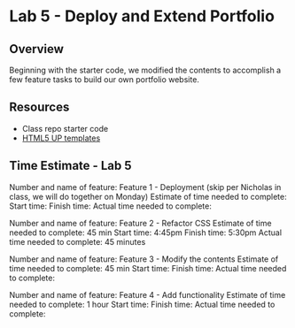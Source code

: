 # Lab 5 - Deploy and Extend Portfolio

## Overview
Beginning with the starter code, we modified the contents to accomplish a few feature tasks to build our own portfolio website. 

## Resources

- Class repo starter code
- [HTML5 UP templates](https://html5up.net/)

## Time Estimate - Lab 5

Number and name of feature: Feature 1 - Deployment (skip per Nicholas in class, we will do together on Monday)
Estimate of time needed to complete:
Start time:
Finish time:
Actual time needed to complete:

Number and name of feature: Feature 2 - Refactor CSS
Estimate of time needed to complete: 45 min
Start time: 4:45pm
Finish time: 5:30pm
Actual time needed to complete: 45 minutes

Number and name of feature: Feature 3 - Modify the contents
Estimate of time needed to complete: 45 min
Start time:
Finish time:
Actual time needed to complete:

Number and name of feature: Feature 4 - Add functionality
Estimate of time needed to complete: 1 hour
Start time:
Finish time:
Actual time needed to complete: